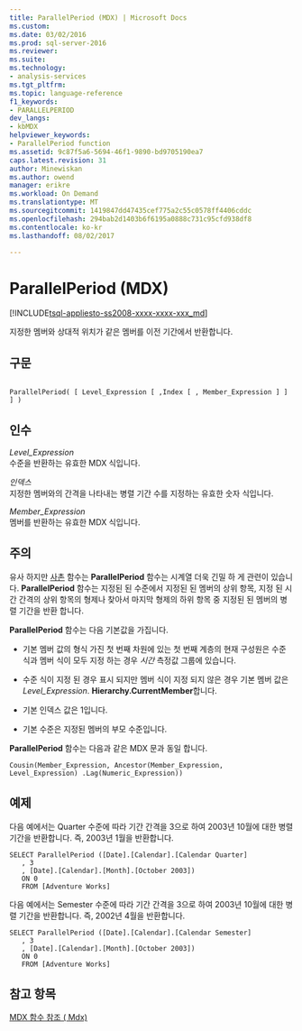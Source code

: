 ```yaml
---
title: ParallelPeriod (MDX) | Microsoft Docs
ms.custom: 
ms.date: 03/02/2016
ms.prod: sql-server-2016
ms.reviewer: 
ms.suite: 
ms.technology:
- analysis-services
ms.tgt_pltfrm: 
ms.topic: language-reference
f1_keywords:
- PARALLELPERIOD
dev_langs:
- kbMDX
helpviewer_keywords:
- ParallelPeriod function
ms.assetid: 9c87f5a6-5694-46f1-9890-bd9705190ea7
caps.latest.revision: 31
author: Minewiskan
ms.author: owend
manager: erikre
ms.workload: On Demand
ms.translationtype: MT
ms.sourcegitcommit: 1419847dd47435cef775a2c55c0578ff4406cddc
ms.openlocfilehash: 294bab2d1403b6f6195a0888c731c95cfd938df8
ms.contentlocale: ko-kr
ms.lasthandoff: 08/02/2017

---
```

# <a name="parallelperiod-mdx"></a>ParallelPeriod (MDX)
[!INCLUDE[tsql-appliesto-ss2008-xxxx-xxxx-xxx_md](../includes/tsql-appliesto-ss2008-xxxx-xxxx-xxx-md.md)]

  지정한 멤버와 상대적 위치가 같은 멤버를 이전 기간에서 반환합니다.  
  
## <a name="syntax"></a>구문  
  
```  
  
ParallelPeriod( [ Level_Expression [ ,Index [ , Member_Expression ] ] ] )  
```  
  
## <a name="arguments"></a>인수  
 *Level_Expression*  
 수준을 반환하는 유효한 MDX 식입니다.  
  
 *인덱스*  
 지정한 멤버와의 간격을 나타내는 병렬 기간 수를 지정하는 유효한 숫자 식입니다.  
  
 *Member_Expression*  
 멤버를 반환하는 유효한 MDX 식입니다.  
  
## <a name="remarks"></a>주의  
 유사 하지만 [사촌](../mdx/cousin-mdx.md) 함수는 **ParallelPeriod** 함수는 시계열 더욱 긴밀 하 게 관련이 있습니다. **ParallelPeriod** 함수는 지정된 된 수준에서 지정된 된 멤버의 상위 항목, 지정 된 시간 간격의 상위 항목의 형제나 찾아서 마지막 형제의 하위 항목 중 지정된 된 멤버의 병렬 기간을 반환 합니다.  
  
 **ParallelPeriod** 함수는 다음 기본값을 가집니다.  
  
-   기본 멤버 값의 형식 가진 첫 번째 차원에 있는 첫 번째 계층의 현재 구성원은 수준 식과 멤버 식이 모두 지정 하는 경우 *시간* 측정값 그룹에 있습니다.  
  
-   수준 식이 지정 된 경우 표시 되지만 멤버 식이 지정 되지 않은 경우 기본 멤버 값은 *Level_Expression*. **Hierarchy.CurrentMember**합니다.  
  
-   기본 인덱스 값은 1입니다.  
  
-   기본 수준은 지정된 멤버의 부모 수준입니다.  
  
 **ParallelPeriod** 함수는 다음과 같은 MDX 문과 동일 합니다.  
  
 `Cousin(Member_Expression, Ancestor(Member_Expression, Level_Expression) .Lag(Numeric_Expression))`  
  
## <a name="example"></a>예제  
 다음 예에서는 Quarter 수준에 따라 기간 간격을 3으로 하여 2003년 10월에 대한 병렬 기간을 반환합니다. 즉, 2003년 1월을 반환합니다.  
  
```  
SELECT ParallelPeriod ([Date].[Calendar].[Calendar Quarter]  
   , 3  
   , [Date].[Calendar].[Month].[October 2003])  
   ON 0  
   FROM [Adventure Works]  
```  
  
 다음 예에서는 Semester 수준에 따라 기간 간격을 3으로 하여 2003년 10월에 대한 병렬 기간을 반환합니다. 즉, 2002년 4월을 반환합니다.  
  
```  
SELECT ParallelPeriod ([Date].[Calendar].[Calendar Semester]  
   , 3  
   , [Date].[Calendar].[Month].[October 2003])  
   ON 0  
   FROM [Adventure Works]  
```  
  
## <a name="see-also"></a>참고 항목  
 [MDX 함수 참조 &#40; Mdx&#41;](../mdx/mdx-function-reference-mdx.md)  
  
  

